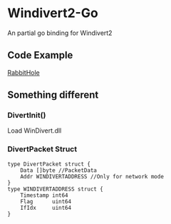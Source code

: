 # Windivert2-Go
An partial go binding for Windivert2

## Code Example
[RabbitHole](https://github.com/RabbitYilia/RabbitHole)

## Something different

### DivertInit()
Load WinDivert.dll

### DivertPacket Struct
``` 
type DivertPacket struct {
	Data []byte //PacketData
	Addr WINDIVERTADDRESS //Only for network mode
}
type WINDIVERTADDRESS struct {
	Timestamp int64
	Flag      uint64
	IfIdx     uint64
}
```
